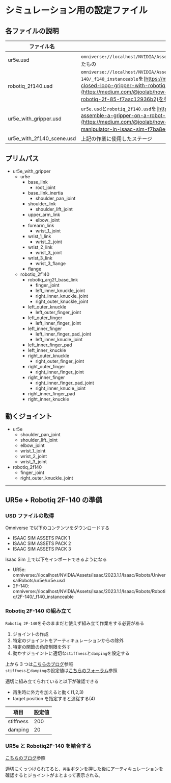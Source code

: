 # シミュレーション用の設定ファイル

## 各ファイルの説明

| ファイル名                | 内容                                                                                                                                                                                                                                                                                                                  |
| ------------------------- | --------------------------------------------------------------------------------------------------------------------------------------------------------------------------------------------------------------------------------------------------------------------------------------------------------------------- |
| ur5e.usd                  | `omniverse://localhost/NVIDIA/Assets/Isaac/2023.1.1/Isaac/Robots/`をコピーしたもの                                                                                                                                                                                                                                    |
| robotiq_2f140.usd         | `omniverse://localhost/NVIDIA/Assets/Isaac/2023.1.1/Isaac/Robots/Robotiq/2F-140/_f140_instanceable`を[https://medium.com/@joolab/how-to-set-up-closed-loop-gripper-with-robotiq-2f-85-f7aac12936b2](https://medium.com/@joolab/how-to-set-up-closed-loop-gripper-with-robotiq-2f-85-f7aac12936b2)を参考に加工したもの |
| ur5e_with_gripper.usd     | `ur5e.usd`と`robotiq_2f140.usd`を[https://medium.com/@joolab/how-to-assemble-a-gripper-on-a-robot-manipulator-in-isaac-sim-f7ba8e6f18fc](https://medium.com/@joolab/how-to-assemble-a-gripper-on-a-robot-manipulator-in-isaac-sim-f7ba8e6f18fc})を参考にアセンブルしたもの                                            |
| ur5e_with_2f140_scene.usd | 上記の作業に使用したステージ                                                                                                                                                                                                                                                                                          |

## プリムパス

- ur5e_with_gripper
  - ur5e
    - base_link
      - root_joint
    - base_link_inertia
      - shoulder_pan_joint
    - shoulder_link
      - shoulder_lift_joint
    - upper_arm_link
      - elbow_joint
    - forearm_link
      - wrist_1_joint
    - wrist_1_link
      - wrist_2_joint
    - wrist_2_link
      - wrist_3_joint
    - wrist_3_link
      - wrist_3_flange
    - flange
  - robotiq_2f140
    - robotiq_arg2f_base_link
      - finger_joint
      - left_inner_knuckle_joint
      - right_inner_knuckle_joint
      - right_outer_knuckle_joint
    - left_outer_knuckle
      - left_outer_finger_joint
    - left_outer_finger
      - left_inner_finger_joint
    - left_inner_finger
      - left_inner_finger_pad_joint
      - left_inner_knucle_joint
    - left_inner_finger_pad
    - left_inner_knuckle
    - right_outer_knuckle
      - right_outer_finger_joint
    - right_outer_finger
      - right_inner_finger_joint
    - right_inner_finger
      - right_inner_finger_pad_joint
      - right_inner_knucle_joint
    - right_inner_finger_pad
    - right_inner_knuckle

## 動くジョイント

- ur5e
  - shoulder_pan_joint
  - shoulder_lift_joint
  - elbow_joint
  - wrist_1_joint
  - wrist_2_joint
  - wrist_3_joint
- robotiq_2f140
  - finger_joint
  - right_outer_knuckle_joint

---

## UR5e + Robotiq 2F-140 の準備

### USD ファイルの取得

Omniverse で以下のコンテンツをダウンロードする

- ISAAC SIM ASSETS PACK 1
- ISAAC SIM ASSETS PACK 2
- ISAAC SIM ASSETS PACK 3

Isaac Sim 上で以下をインポートできるようになる

- UR5e: omniverse://localhost/NVIDIA/Assets/Isaac/2023.1.1/Isaac/Robots/UniversalRobots/ur5e/ur5e.usd
- 2F-140: omniverse://localhost/NVIDIA/Assets/Isaac/2023.1.1/Isaac/Robots/Robotiq/2F-140/\_f140_instanceable

### Robotiq 2F-140 の組み立て

`Robotiq 2F-140`をそのままだと使えず組み立て作業をする必要がある

1. ジョイントの作成
2. 特定のジョイントをアーティキュレーションからの除外
3. 特定の関節の角度制限を外す
4. 動かすジョイントに適切な`stiffness`と`damping`を設定する

上から 3 つは[こちらのブログ](https://medium.com/@joolab/how-to-set-up-closed-loop-gripper-with-robotiq-2f-85-f7aac12936b2)参照<br>
`stiffness`と`damping`の設定値は[こちらのフォーラム](https://forums.developer.nvidia.com/t/robotiq-2f-140-gripper-not-moves-smoothly/241932)参照

適切に組み立てられていると以下が確認できる

- 再生時に外力を加えると動く(1,2,3)
- target position を指定すると追従する(4)

| 項目      | 設定値 |
| --------- | ------ |
| stiffness | 200    |
| damping   | 20     |

### UR5e と Robotiq2F-140 を結合する

[こちらのブログ](https://medium.com/@joolab/how-to-assemble-a-gripper-on-a-robot-manipulator-in-isaac-sim-f7ba8e6f18fc)参照

適切にくっつけられてると、`再生`ボタンを押した後にアーティキュレーションを確認するとジョイントがまとまって表示される。
